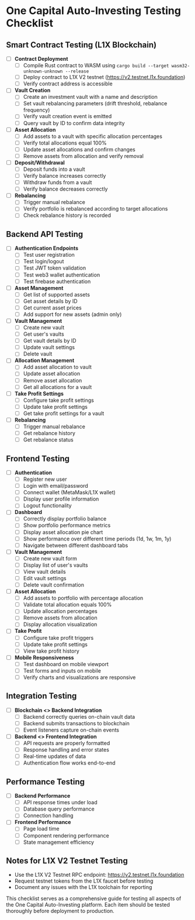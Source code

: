 # One Capital Auto-Investing Testing Checklist

## Smart Contract Testing (L1X Blockchain)

- [ ] **Contract Deployment**
  - [ ] Compile Rust contract to WASM using `cargo build --target wasm32-unknown-unknown --release`
  - [ ] Deploy contract to L1X V2 testnet (https://v2.testnet.l1x.foundation)
  - [ ] Verify contract address is accessible

- [ ] **Vault Creation**
  - [ ] Create an investment vault with a name and description
  - [ ] Set vault rebalancing parameters (drift threshold, rebalance frequency)
  - [ ] Verify vault creation event is emitted
  - [ ] Query vault by ID to confirm data integrity

- [ ] **Asset Allocation**
  - [ ] Add assets to a vault with specific allocation percentages
  - [ ] Verify total allocations equal 100%
  - [ ] Update asset allocations and confirm changes
  - [ ] Remove assets from allocation and verify removal

- [ ] **Deposit/Withdrawal**
  - [ ] Deposit funds into a vault
  - [ ] Verify balance increases correctly
  - [ ] Withdraw funds from a vault
  - [ ] Verify balance decreases correctly

- [ ] **Rebalancing**
  - [ ] Trigger manual rebalance
  - [ ] Verify portfolio is rebalanced according to target allocations
  - [ ] Check rebalance history is recorded

## Backend API Testing

- [ ] **Authentication Endpoints**
  - [ ] Test user registration
  - [ ] Test login/logout
  - [ ] Test JWT token validation
  - [ ] Test web3 wallet authentication
  - [ ] Test firebase authentication

- [ ] **Asset Management**
  - [ ] Get list of supported assets
  - [ ] Get asset details by ID
  - [ ] Get current asset prices
  - [ ] Add support for new assets (admin only)

- [ ] **Vault Management**
  - [ ] Create new vault
  - [ ] Get user's vaults
  - [ ] Get vault details by ID
  - [ ] Update vault settings
  - [ ] Delete vault

- [ ] **Allocation Management**
  - [ ] Add asset allocation to vault
  - [ ] Update asset allocation
  - [ ] Remove asset allocation
  - [ ] Get all allocations for a vault

- [ ] **Take Profit Settings**
  - [ ] Configure take profit settings
  - [ ] Update take profit settings
  - [ ] Get take profit settings for a vault

- [ ] **Rebalancing**
  - [ ] Trigger manual rebalance
  - [ ] Get rebalance history
  - [ ] Get rebalance status

## Frontend Testing

- [ ] **Authentication**
  - [ ] Register new user
  - [ ] Login with email/password
  - [ ] Connect wallet (MetaMask/L1X wallet)
  - [ ] Display user profile information
  - [ ] Logout functionality

- [ ] **Dashboard**
  - [ ] Correctly display portfolio balance
  - [ ] Show portfolio performance metrics
  - [ ] Display asset allocation pie chart
  - [ ] Show performance over different time periods (1d, 1w, 1m, 1y)
  - [ ] Navigate between different dashboard tabs

- [ ] **Vault Management**
  - [ ] Create new vault form
  - [ ] Display list of user's vaults
  - [ ] View vault details
  - [ ] Edit vault settings
  - [ ] Delete vault confirmation

- [ ] **Asset Allocation**
  - [ ] Add assets to portfolio with percentage allocation
  - [ ] Validate total allocation equals 100%
  - [ ] Update allocation percentages
  - [ ] Remove assets from allocation
  - [ ] Display allocation visualization

- [ ] **Take Profit**
  - [ ] Configure take profit triggers
  - [ ] Update take profit settings
  - [ ] View take profit history

- [ ] **Mobile Responsiveness**
  - [ ] Test dashboard on mobile viewport
  - [ ] Test forms and inputs on mobile
  - [ ] Verify charts and visualizations are responsive

## Integration Testing

- [ ] **Blockchain <> Backend Integration**
  - [ ] Backend correctly queries on-chain vault data
  - [ ] Backend submits transactions to blockchain
  - [ ] Event listeners capture on-chain events

- [ ] **Backend <> Frontend Integration**
  - [ ] API requests are properly formatted
  - [ ] Response handling and error states
  - [ ] Real-time updates of data
  - [ ] Authentication flow works end-to-end

## Performance Testing

- [ ] **Backend Performance**
  - [ ] API response times under load
  - [ ] Database query performance
  - [ ] Connection handling

- [ ] **Frontend Performance**
  - [ ] Page load time
  - [ ] Component rendering performance
  - [ ] State management efficiency

## Notes for L1X V2 Testnet Testing

- Use the L1X V2 Testnet RPC endpoint: https://v2.testnet.l1x.foundation
- Request testnet tokens from the L1X faucet before testing
- Document any issues with the L1X toolchain for reporting

This checklist serves as a comprehensive guide for testing all aspects of the One Capital Auto-Investing platform. Each item should be tested thoroughly before deployment to production.